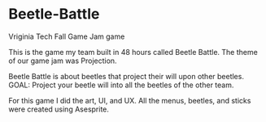# Beetle-Battle
Vriginia Tech Fall Game Jam game

This is the game my team built in 48 hours called Beetle Battle.
The theme of our game jam was Projection.  

Beetle Battle is about beetles that project their will upon other beetles.
GOAL: Project your beetle will into all the beetles of the other team.

For this game I did the art, UI, and UX.
All the menus, beetles, and sticks were created using Asesprite.
